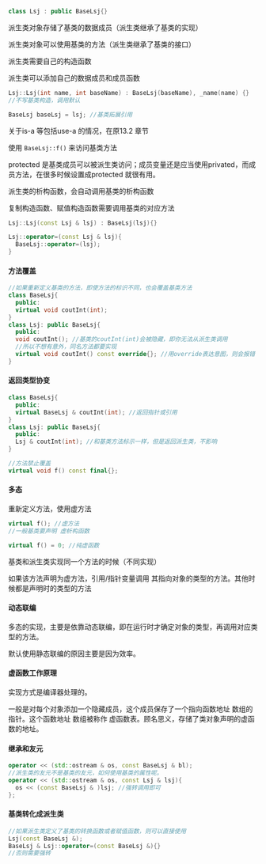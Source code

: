 ```c++
class Lsj : public BaseLsj{}
```

派生类对象存储了基类的数据成员（派生类继承了基类的实现）

派生类对象可以使用基类的方法（派生类继承了基类的接口）

派生类需要自己的构造函数

派生类可以添加自己的数据成员和成员函数

```c++
Lsj::Lsj(int name, int baseName) : BaseLsj(baseName), _name(name) {}
//不写基类构造，调用默认

BaseLsj baseLsj = lsj; //基类拓展引用
```



关于is-a 等包括use-a 的情况，在原13.2 章节

使用 `BaseLsj::f()` 来访问基类方法

protected 是基类成员可以被派生类访问；成员变量还是应当使用privated，而成员方法，在很多时候设置成protected 就很有用。



派生类的析构函数，会自动调用基类的析构函数

复制构造函数、赋值构造函数需要调用基类的对应方法

```c++
Lsj::Lsj(const Lsj & lsj) : BaseLsj(lsj){}

Lsj::operator=(const Lsj & lsj){
  BaseLsj::operator=(lsj);
}
```





#### **方法覆盖**

```c++
//如果重新定义基类的方法，即使方法的标识不同，也会覆盖基类方法
class BaseLsj{
  public:
  virtual void coutInt(int);
}
class Lsj: public BaseLsj{
  public:
  void coutInt(); //基类的coutInt(int)会被隐藏，即你无法从派生类调用
  //所以不想有意外，同名方法都要实现
  virtual void coutInt() const override{}; //用override表达意图，则会报错
}
```

#### **返回类型协变**

```c++
class BaseLsj{
  public:
  virtual BaseLsj & coutInt(int); //返回指针或引用
}
class Lsj: public BaseLsj{
  public:
  Lsj & coutInt(int); //和基类方法标示一样，但是返回派生类，不影响
}
```

```c++
//方法禁止覆盖
virtual void f() const final{};
```



#### 多态

重新定义方法，使用虚方法

```c++
virtual f(); //虚方法
//一般基类要声明 虚析构函数

virtual f() = 0; //纯虚函数
```

基类和派生类实现同一个方法的时候（不同实现）

如果该方法声明为虚方法，引用/指针变量调用 其指向对象的类型的方法。其他时候都是声明时的类型的方法

#### 动态联编

多态的实现，主要是依靠动态联编，即在运行时才确定对象的类型，再调用对应类型的方法。

默认使用静态联编的原因主要是因为效率。

#### 虚函数工作原理

实现方式是编译器处理的。

一般是对每个对象添加一个隐藏成员，这个成员保存了一个指向函数地址 数组的指针。这个函数地址 数组被称作 虚函数表。顾名思义，存储了类对象声明的虚函数的地址。

#### 继承和友元

```c++
operator << (std::ostream & os, const BaseLsj & bl);
//派生类的友元不是基类的友元，如何使用基类的属性呢。
operator << (std::ostream & os, const Lsj & lsj){
  os << (const BaseLsj & )lsj; //强转调用即可
};
```

#### 基类转化成派生类

```c++
//如果派生类定义了基类的转换函数或者赋值函数，则可以直接使用
Lsj(const BaseLsj &);
BaseLsj & Lsj::operator=(const BaseLsj &){}
//否则需要强转
```

